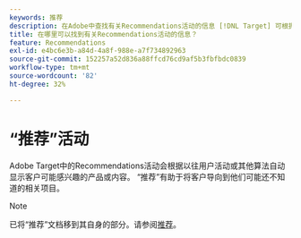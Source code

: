```yaml
---
keywords: 推荐
description: 在Adobe中查找有关Recommendations活动的信息 [!DNL Target] 可根据以往用户活动自动显示客户可能感兴趣的产品或内容。
title: 在哪里可以找到有关Recommendations活动的信息？
feature: Recommendations
exl-id: e4bc6e3b-a84d-4a8f-988e-a7f734892963
source-git-commit: 152257a52d836a88ffcd76cd9af5b3fbfbdc0839
workflow-type: tm+mt
source-wordcount: '82'
ht-degree: 32%

---
```


# “推荐”活动

Adobe Target中的Recommendations活动会根据以往用户活动或其他算法自动显示客户可能感兴趣的产品或内容。 “推荐”有助于将客户导向到他们可能还不知道的相关项目。

>[!NOTE]
>
>已将“推荐”文档移到其自身的部分。请参阅[推荐](/help/main/c-recommendations/recommendations.md#concept_7556C8A4543942F2A77B13A29339C0C0)。
